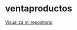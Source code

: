 # ventaproductos

<a href="https://sirlucashad.github.io/ventaproductos/">Visualiza mi repositorio</a>
